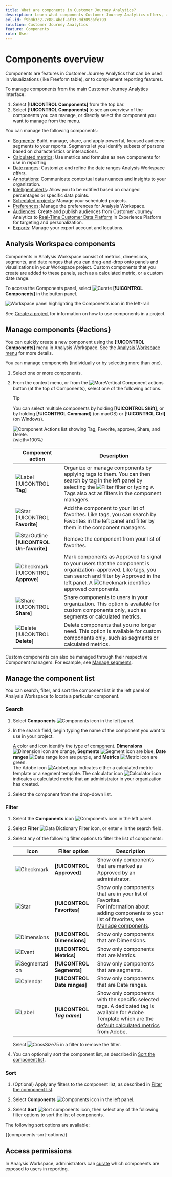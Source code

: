 ```yaml
---
title: What are components in Customer Journey Analytics?
description: Learn what components Customer Journey Analytics offers, and how you can use them in reporting.
exl-id: f9b0b3c2-7c88-4bef-af33-0d309cafe799
solution: Customer Journey Analytics
feature: Components
role: User
---
```

# Components overview

Components are features in Customer Journey Analytics that can be used in visualizations (like Freeform table), or to complement reporting features.

To manage components from the main Customer Journey Analytics interface: 
  
   1. Select **[!UICONTROL Components]** from the top bar.
   1. Select **[!UICONTROL Components]** to see an overview of the components you can manage, or directly select the component you want to manage from the menu.

You can manage the following components:  

* [Segments](filters/filters-overview.md): Build, manage, share, and apply powerful, focused audience segments to your reports. Segments let you identify subsets of persons based on characteristics or interactions.
* [Calculated metrics](calc-metrics/calc-metr-overview.md): Use metrics and formulas as new components for use in reporting
* [Date ranges](date-ranges/create.md): Customize and refine the date ranges Analysis Workspace offers.
* [Annotations](/help/components/annotations/overview.md): Communicate contextual data nuances and insights to your organization.
* [Intelligent alerts](/help/components/c-intelligent-alerts/intelligent-alerts.md): Allow you to be notified based on changed percentages or specific data points. 
* [Scheduled projects](/help/analysis-workspace/export/t-schedule-report.md#scheduled-projects-manager): Manage your scheduled projects.
* [Preferences](/help/analysis-workspace/user-preferences.md): Manage the preferences for Analysis Workspace.
* [Audiences](/help/components/audiences/audiences-overview.md): Create and publish audiences from Customer Journey Analytics to [Real-Time Customer Data Platform](https://experienceleague.adobe.com/en/docs/experience-platform/profile/home) in Experience Platform for targeting and personalization.
* [Exports](/help/components/exports/manage-export-locations.md): Manage your export account and locations.


## Analysis Workspace components

Components in Analysis Workspace consist of metrics, dimensions, segments, and date ranges that you can drag-and-drop onto panels and visualizations in your Workspace project. Custom components that you create are added to these panels, such as a calculated metric, or a custom date range.

To access the Components panel, select ![Curate](/help/assets/icons/Curate.svg) **[!UICONTROL Components]** in the button panel. 

![Workspace panel highlighting the Components icon in the left-rail](assets/components.png)

See [Create a project](/help/analysis-workspace/home.md) for information on how to use components in a project.


## Manage components {#actions}

You can quickly create a new component using the **[!UICONTROL Components]** menu in Analysis Workspace. See the [Analysis Workspace menu](/help/analysis-workspace/home.md#menu) for more details.

You can manage components (individually or by selecting more than one). 

1. Select one or more components.

1. From the context menu, or from the ![MoreVertical](/help/assets/icons/MoreVertical.svg) Component actions button (at the top of Components), select one of the following actions.
   

   >[!TIP]
   >
   >You can select multiple components by holding **[!UICONTROL Shift]**, or by holding **[!UICONTROL Command]** (on macOS) or **[!UICONTROL Ctrl]** (on Windows).


   ![Component Actions list showing Tag, Favorite, approve, Share, and Delete.](assets/component-menu.gif){width=100%}

   | Component action | Description |
   |--- |--- |
   | ![Label](/help/assets/icons/Label.svg) [!UICONTROL **Tag**] | Organize or manage components by applying tags to them. You can then search by tag in the left panel by selecting the ![Filter](/help/assets/icons/Filter.svg) filter or typing `#`. Tags also act as filters in the component managers. |
   | ![Star](/help/assets/icons/Star.svg) [!UICONTROL **Favorite**] | Add the component to your list of favorites. Like tags, you can search by Favorites in the left panel and filter by them in the component managers. |
   | ![StarOutline](/help/assets/icons/StarOutline.svg) **[!UICONTROL Un-favorite]** | Remove the component from your list of favorites. |
   | ![Checkmark](/help/assets/icons/Checkmark.svg) [!UICONTROL **Approve**] | Mark components as Approved to signal to your users that the component is organization-approved. Like tags, you can search and filter by Approved in the left panel. A ![Checkmark](/help/assets/icons/Checkmark.svg) identifies approved components. |
   | ![Share](/help/assets/icons/ShareAlt.svg) [!UICONTROL **Share**] | Share components to users in your organization. This option is available for custom components only, such as segments or calculated metrics. |
   | ![Delete](/help/assets/icons/Delete.svg) [!UICONTROL **Delete**] | Delete components that you no longer need. This option is available for custom components only, such as segments or calculated metrics. |

Custom components can also be managed through their respective Component managers. For example, see [Manage segments](/help/components/filters/manage-filters.md).

## Manage the component list

You can search, filter, and sort the component list in the left panel of Analysis Workspace to locate a particular component. 

### Search

1. Select **Components** ![Components icon](https://spectrum.adobe.com/static/icons/workflow_18/Smock_Curate_18_N.svg) in the left panel.

2. In the search field, begin typing the name of the component you want to use in your project.

   A color and icon identify the type of component. **Dimensions** ![Dimension icon](https://spectrum.adobe.com/static/icons/workflow_18/Smock_Data_18_N.svg) are orange, **Segments** ![Segment icon](https://spectrum.adobe.com/static/icons/workflow_18/Smock_Segmentation_18_N.svg) are blue, **Date ranges** ![Date range icon](https://spectrum.adobe.com/static/icons/workflow_18/Smock_Calendar_18_N.svg) are purple, and **Metrics** ![Metric icon](https://spectrum.adobe.com/static/icons/workflow_18/Smock_Event_18_N.svg) are green.<br/>The Adobe icon ![AdobeLogo](/help/assets/icons/AdobeLogoSmall.svg) indicates either a calculated metric template or a segment template. The calculator icon ![Calculator icon](https://spectrum.adobe.com/static/icons/workflow_18/Smock_Calculator_18_N.svg) indicates a calculated metric that an administrator in your organization has created. 

3. Select the component from the drop-down list.

### Filter

1. Select the **Components** icon ![Components icon](https://spectrum.adobe.com/static/icons/workflow_18/Smock_Curate_18_N.svg) in the left panel.

2. Select **Filter** ![Data Dictionary Filter icon](https://spectrum.adobe.com/static/icons/workflow_18/Smock_Filter_18_N.svg), or enter `#` in the search field.

3. Select any of the following filter options to filter the list of components:

   | Icon | Filter option | Description |
   |---------|---|----------|
   | ![Checkmark](/help/assets/icons/Checkmark.svg) | **[!UICONTROL Approved]** | Show only components that are marked as Approved by an administrator. |
   | ![Star](/help/assets/icons/Star.svg) | **[!UICONTROL Favorites]**| Show only components that are in your list of Favorites. <br/>For information about adding components to your list of favorites, see [Manage components](#manage-components). |
   | ![Dimensions](/help/assets/icons/Dimensions.svg) | **[!UICONTROL Dimensions]** | Show only components that are Dimensions. |
   | ![Event](/help/assets/icons/Event.svg) | **[!UICONTROL Metrics]** | Show only components that are Metrics. |
   | ![Segmentation](/help/assets/icons/Segmentation.svg)| **[!UICONTROL Segments]** | Show only components that are segments. |
   | ![Calendar](/help/assets/icons/Calendar.svg) | **[!UICONTROL Date ranges]** | Show only components that are Date ranges. |
   | ![Label](/help/assets/icons/Label.svg) | **[!UICONTROL *Tag name*]** | Show only components with the specific selected tags. A dedicated tag is available for Adobe Template which are the [default calculated metrics](/help/components/calc-metrics/default-calcmetrics.md) from Adobe. |

   Select ![CrossSize75](/help/assets/icons/CrossSize75.svg) in a filter to remove the filter.

4. You can optionally sort the component list, as described in [Sort the component list](#sort-the-component-list).

### Sort

<!-- {{release-limited-testing-section}}-->

1. (Optional) Apply any filters to the component list, as described in [Filter the component list](#filter-the-component-list).

2. Select **Components** ![Components icon](https://spectrum.adobe.com/static/icons/workflow_18/Smock_Curate_18_N.svg) in the left panel.

3. Select **Sort** ![Sort components icon](https://spectrum.adobe.com/static/icons/workflow_18/Smock_SortOrderDown_18_N.svg), then select any of the following filter options to sort the list of components.

The following sort options are available:

{{components-sort-options}}

## Access permissions

In Analysis Workspace, administrators can [curate](/help/analysis-workspace/curate-share/curate.md) which components are exposed to users in reporting.

